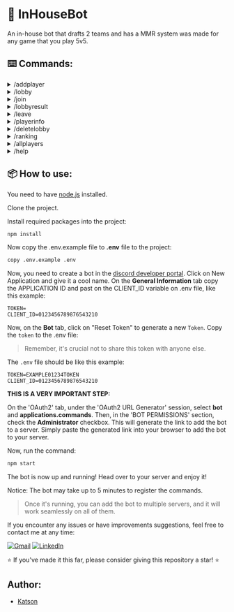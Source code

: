 # 🤖 InHouseBot
An in-house bot that drafts 2 teams and has a MMR system was made for any game that you play 5v5.

## ⌨️ Commands:

<details>
  <summary> /addplayer </summary>
  
  - Adds a player to the list of the players (only players added can use another commands expect: */help*). A player starts with 50mmr points.
  
    * options:
        - player - Select a user from discord server.
     
</details>
<details>
  <summary> /lobby </summary>
  
  - Creates a lobby, then players can use */join* to enter the lobby
  
</details>

<details>
  <summary> /join </summary>
  
  - Join a created lobby. When the lobby reaches 10 players, the bot will make the 2 teams equalized based on mmr.
</details>

<details>
  <summary> /lobbyresult </summary>
  
  - When a game is defined use */lobbyresult* to record the result of the lobby, this will also update mmrs and wins/loses/games of the players of the lobby. The players of the winner team wins 5mmr points, the players of loser team lose 5mmr points.
  
    * options:
        - lobbynumber - The number of the lobby we wanna defined the result.
        - winnerteam - The team that won the lobby.
</details>

<details>
  <summary> /leave </summary>
  
  - Leave from a created lobby joinned before. Notice: you can't leave a lobby alredy in progress.
</details>

<details>
  <summary> /playerinfo </summary>
  
  - Shows info of a player.
      * options:
        - player - Select a player from discord server
</details>

</details>

<details>
  <summary> /deletelobby </summary>
  
  - Deletes a lobby openned (undefined teams) or in progress (defined teams).
      * options:
        - lobbynumber - The number of the lobby we wanna delete.
</details>

<details>
  <summary> /ranking </summary>
  
  - Shows ranking of players based on selected option.
      * options:
        - option - Select between: Top 10 MMR, Bot 10 MMR, Top 10 Wins or Top 10 Loses
  
  
</details>

<details>
  <summary> /allplayers </summary>
  
  - Shows all players who have been added to the inhouse.
</details>

<details>
  <summary> /help </summary>
  
  - Shows commands info.
</details>

## 📦 How to use:
You need to have [node.js](https://nodejs.org/en) installed.

Clone the project.

Install required packages into the project:
  ```bash
npm install
  ```

Now copy the .env.example file to **.env** file to the project:
  ```.bash
copy .env.example .env
  ```

Now, you need to create a bot in the [discord developer portal](https://discord.com/developers/applications).
Click on New Application and give it a cool name.
On the **General Information** tab copy the APPLICATION ID and past on the CLIENT_ID variable on .env file, like this example: 

  ```.env
TOKEN=
CLIENT_ID=0123456789876543210
  ```

Now, on the **Bot** tab, click on "Reset Token" to generate a new `Token`. 
Copy the `token` to the .env file:
> Remember, it's crucial not to share this token with anyone else.

The `.env` file should be like this example:
  ```.env
TOKEN=EXAMPLE01234TOKEN
CLIENT_ID=0123456789876543210
  ```

**THIS IS A VERY IMPORTANT STEP:**

On the 'OAuth2' tab, under the 'OAuth2 URL Generator' session, select **bot** and **applications.commands**. Then, in the 'BOT PERMISSIONS' section, check the **Administrator** checkbox. This will generate the link to add the bot to a server. Simply paste the generated link into your browser to add the bot to your server.

Now, run the command:
   ```js
npm start
  ```


The bot is now up and running! Head over to your server and enjoy it!

Notice: The bot may take up to 5 minutes to register the commands.

> Once it's running, you can add the bot to multiple servers, and it will work seamlessly on all of them.

If you encounter any issues or have improvements suggestions, feel free to contact me at any time:

[<img src="https://img.shields.io/badge/-Gmail-FF0000?style=flat-square&labelColor=FF0000&logo=gmail&logoColor=white&link=" alt="Gmail"/></a>](mailto:katson.alves@ccc.ufcg.edu.br)
[<img src="https://img.shields.io/badge/-Linkedin-0e76a8?style=flat-square&logo=Linkedin&logoColor=white&link=" alt="LinkedIn"/></a>](https://www.linkedin.com/in/katsonmatheus/)

⭐ If you've made it this far, please consider giving this repository a star! ⭐
 
## Author:
- [Katson](https://github.com/katson1)
